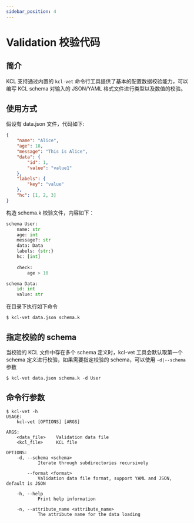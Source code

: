 ```yaml
---
sidebar_position: 4
---
```


# Validation 校验代码

## 简介

KCL 支持通过内置的 `kcl-vet` 命令行工具提供了基本的配置数据校验能力，可以编写 KCL schema 对输入的 JSON/YAML 格式文件进行类型以及数值的校验。

## 使用方式

假设有 data.json 文件，代码如下:

```json
{
    "name": "Alice",
    "age": 18,
    "message": "This is Alice",
    "data": {
        "id": 1,
        "value": "value1"
    },
    "labels": {
        "key": "value"
    },
    "hc": [1, 2, 3]
}
```

构造 schema.k 校验文件，内容如下：

```py
schema User:
    name: str
    age: int
    message?: str
    data: Data
    labels: {str:}
    hc: [int]
        
    check:
        age > 10

schema Data:
    id: int
    value: str
```

在目录下执行如下命令

```shell
$ kcl-vet data.json schema.k
```

## 指定校验的 schema

当校验的 KCL 文件中存在多个 schema 定义时，kcl-vet 工具会默认取第一个 schema 定义进行校验，如果需要指定校验的 schema，可以使用 `-d|--schema` 参数

```shell
$ kcl-vet data.json schema.k -d User
```

## 命令行参数

```shell
$ kcl-vet -h
USAGE:
    kcl-vet [OPTIONS] [ARGS]

ARGS:
    <data_file>    Validation data file
    <kcl_file>     KCL file

OPTIONS:
    -d, --schema <schema>
            Iterate through subdirectories recursively

        --format <format>
            Validation data file format, support YAML and JSON, default is JSON

    -h, --help
            Print help information

    -n, --attribute_name <attribute_name>
            The attribute name for the data loading
```
